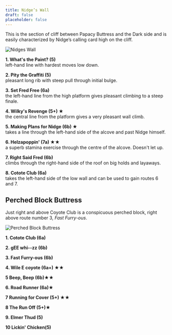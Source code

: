 ```yaml
---
title: Nidge’s Wall
draft: false
placeholder: false
---
```



This is the section of cliff between Papacy Buttress and the Dark side and is easily characterized by Nidge&rsquo;s calling card high on the cliff.


![Nidges Wall](/img/peak/buxton/hh-nidges-wall-2.jpg)



**1. What's the Paint? (5)**  
left-hand line with hardest moves low down.

**2. Pity the Graffiti (5)**  
pleasant long rib with steep pull through initial bulge.

**3. Set Fred Free (6a)**  
the left-hand line from the high platform gives pleasant climbing to a steep finale.

**4. Wilky's Revenge (5+) &starf;**  
the central line from the platform gives a very pleasant wall climb.

**5. Making Plans for Nidge (6b) &starf;**  
takes a line through the left-hand side of the alcove and past Nidge himself.

**6. Helzapoppin' (7a) &starf;&starf;**  
a superb stamina exercise through the centre of the alcove. Doesn't let up.

**7. Right Said Fred (6b)**  
climbs through the right-hand side of the roof on big holds and layaways.

**8. Cotote Club (6a)**  
takes the left-hand side of the low wall and can be used to gain routes 6 and 7.



## Perched Block Buttress

Just right and above Coyote Club is a conspicuous perched block, right above route number 3, *Fast Furry-ous*.


![Perched Block Buttress](/img/peak/buxton/harpur-hill-perched-block-buttress.jpg)

**1. Cotote Club (6a)**

**2. gEE whi--zz (6b)**

**3. Fast Furry-ous (6b)**

**4. Wile E coyote (6a+) &starf;&starf;**

**5 Beep, Beep (6b)&starf;&starf;**

**6. Road Runner (6a)&starf;**

**7 Running for Cover (5+) &starf;&starf;**

**8 The Run Off (5+)&starf;**

**9. Elmer Thud (5)**

**10 Lickin' Chicken(5)**
